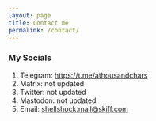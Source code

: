 ```yaml
---
layout: page
title: Contact me
permalink: /contact/
---
```


### My Socials

1. Telegram: https://t.me/athousandchars
2. Matrix: not updated
3. Twitter: not updated
4. Mastodon: not updated
5. Email: shellshock.mail@skiff.com
